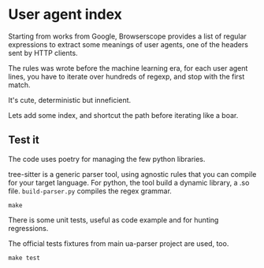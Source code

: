 # User agent index

Starting from works from Google,
Browserscope provides a list of regular expressions to extract some meanings of user agents, one of the headers sent by HTTP clients.

The rules was wrote before the machine learning era, for each user agent lines, you have to iterate over hundreds of regexp, and stop with the first match.

It's cute, deterministic but inneficient.

Lets add some index, and shortcut the path before iterating like a boar.

## Test it

The code uses poetry for managing the few python libraries.

tree-sitter is a generic parser tool, using agnostic rules that you can compile for your target language. For python, the tool build a dynamic library, a .so file. `build-parser.py` compiles the regex grammar.

    make

There is some unit tests, useful as code example and for hunting regressions.

The official tests fixtures from main ua-parser project are used, too.

    make test
